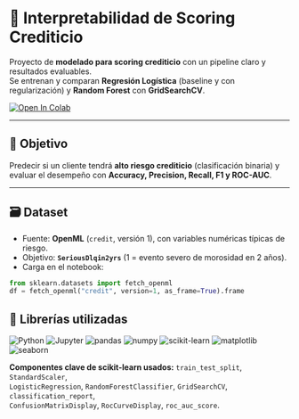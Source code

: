 # 🧠 Interpretabilidad de Scoring Crediticio

Proyecto de **modelado para scoring crediticio** con un pipeline claro y resultados evaluables.  
Se entrenan y comparan **Regresión Logística** (baseline y con regularización) y **Random Forest** con **GridSearchCV**.  


[![Open In Colab](https://colab.research.google.com/assets/colab-badge.svg)](https://colab.research.google.com/github/Koke-Oliva/Interpretabilidad-de-Scoring-Crediticio/blob/main/Interpretabilidad_de_Scoring_Crediticio.ipynb)

---

## 🎯 Objetivo
Predecir si un cliente tendrá **alto riesgo crediticio** (clasificación binaria) y evaluar el desempeño con **Accuracy, Precision, Recall, F1 y ROC-AUC**.

---

## 🗃️ Dataset
- Fuente: **OpenML** (`credit`, versión 1), con variables numéricas típicas de riesgo.
- Objetivo: **`SeriousDlqin2yrs`** (1 = evento severo de morosidad en 2 años).
- Carga en el notebook:
```python
from sklearn.datasets import fetch_openml
df = fetch_openml("credit", version=1, as_frame=True).frame
```

## 🧰 Librerías utilizadas

![Python](https://img.shields.io/badge/Python-3776AB?logo=python&logoColor=white)
![Jupyter](https://img.shields.io/badge/Jupyter-F37626?logo=jupyter&logoColor=white)
![pandas](https://img.shields.io/badge/Pandas-150458?logo=pandas&logoColor=white)
![numpy](https://img.shields.io/badge/NumPy-013243?logo=numpy&logoColor=white)
![scikit-learn](https://img.shields.io/badge/Scikit--learn-F7931E?logo=scikitlearn&logoColor=white)
![matplotlib](https://img.shields.io/badge/Matplotlib-11557c?logo=plotly&logoColor=white)
![seaborn](https://img.shields.io/badge/Seaborn-9A9A9A?logoColor=white)

**Componentes clave de scikit-learn usados:** `train_test_split`, `StandardScaler`,  
`LogisticRegression`, `RandomForestClassifier`, `GridSearchCV`, `classification_report`,  
`ConfusionMatrixDisplay`, `RocCurveDisplay`, `roc_auc_score`.
